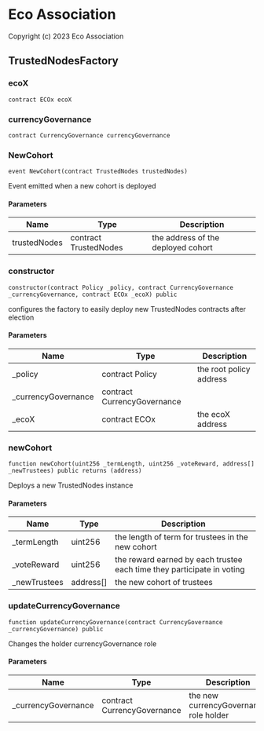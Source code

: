 # Eco Association

Copyright (c) 2023 Eco Association

## TrustedNodesFactory

### ecoX

  ```solidity
  contract ECOx ecoX
  ```

### currencyGovernance

  ```solidity
  contract CurrencyGovernance currencyGovernance
  ```

### NewCohort

  ```solidity
  event NewCohort(contract TrustedNodes trustedNodes)
  ```

Event emitted when a new cohort is deployed

#### Parameters

| Name | Type | Description |
| ---- | ---- | ----------- |
| trustedNodes | contract TrustedNodes | the address of the deployed cohort |

### constructor

  ```solidity
  constructor(contract Policy _policy, contract CurrencyGovernance _currencyGovernance, contract ECOx _ecoX) public
  ```

configures the factory to easily deploy
new TrustedNodes contracts after election

#### Parameters

| Name | Type | Description |
| ---- | ---- | ----------- |
| _policy | contract Policy | the root policy address |
| _currencyGovernance | contract CurrencyGovernance |  |
| _ecoX | contract ECOx | the ecoX address |

### newCohort

  ```solidity
  function newCohort(uint256 _termLength, uint256 _voteReward, address[] _newTrustees) public returns (address)
  ```

Deploys a new TrustedNodes instance

#### Parameters

| Name | Type | Description |
| ---- | ---- | ----------- |
| _termLength | uint256 | the length of term for trustees in the new cohort |
| _voteReward | uint256 | the reward earned by each trustee each time they participate in voting |
| _newTrustees | address[] | the new cohort of trustees |

### updateCurrencyGovernance

  ```solidity
  function updateCurrencyGovernance(contract CurrencyGovernance _currencyGovernance) public
  ```

Changes the holder currencyGovernance role

#### Parameters

| Name | Type | Description |
| ---- | ---- | ----------- |
| _currencyGovernance | contract CurrencyGovernance | the new currencyGovernance role holder |

